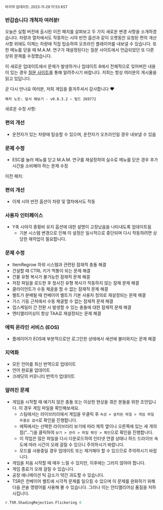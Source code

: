 <sup>마지막 업데이트: 2023-11-29 17:53 KST</sup>

### 반갑습니다 개척자 여러분!

오늘은 실험 버전에 출시된 이전 패치를 살펴보고 두 가지 새로운 변경 사항을 소개하겠습니다. 차량과 열차에서도 작동하는 시야 반전 옵션과 같이 오랫동안 요청된 편의 개선 사항 외에도 이제는 차량에 직접 탑승하여 오프라인 플레이어를 내보낼 수 있습니다. 또한 메뉴를 닫을 때 M.A.M. 연구가 재설정된다는 질문 사이트에서 언급되었던 또 다른 상위 문제를 수정했습니다.

이 새로운 업데이트에서 문제가 발생하거나 업데이트 8에서 전체적으로 잊어버린 내용이 있는 경우 [질문 사이트](https://questions.satisfactorygame.com/)를 통해 알려주시기 바랍니다. 저희는 항상 여러분의 게시물을 읽고 있답니다.

곧 다시 만나요 여러분, 저희 게임을 즐겨주셔서 감사합니다 ❤️

```
패치 노트: 앞서 해보기 - v0.8.3.2 – 빌드 269772
```

새로운 수정 사항:

### 편의 개선
- 운전자가 있는 차량에 탑승할 수 있으며, 운전자가 오프라인일 경우 내보낼 수 있음

### 문제 수정
- ESC를 눌러 메뉴를 닫고 M.A.M. 연구를 재설정하여 실수로 메뉴를 닫은 경우 추가 시간을 소비해야 하는 문제 수정

이전 패치:

### 편의 개선
- 이제 시야 반전 옵션이 차량 및 열차에서도 작동

### 사용자 인터페이스
- Y축 시야각 종횡비 유지 옵션에 대한 설명이 고장났음을 나타내도록 업데이트됨
  - 기본 시스템 변경으로 인해 이 설정은 일시적으로 중단되며 다시 작동하려면 상당한 재작업이 필요합니다.

### 문제 수정
- ItemRegrow 하위 시스템과 관련된 잠재적 충돌 해결
- 건설할 때 CTRL 키가 먹통이 되는 문제 해결
- 건물 유형 복사가 불가능한 잠재적 문제 해결
- 저장 파일을 로드한 후 청사진 유형 복사가 작동하지 않는 잠재 문제 해결
- 클라이언트가 수동 채굴을 할 수 없는 잠재적 문제 해결
- 벨트가 분배될 때 컨베이어 벨트가 기본 사용자 정의로 재설정되는 문제 해결
- 가스 기둥 근처에서 수동 채굴할 수 없는 잠재적 문제 해결
- 업스케일러 간 전환 시 발생할 수 있는 충돌에 대한 잠재적 문제 해결
- 앤티앨리어싱이 항상 TAA로 재설정되는 문제 해결

### 에픽 온라인 서비스 (EOS)
- 플레이어가 EOS에 부분적으로만 로그인한 상태에서 세션에 불러와지는 문제 해결

### 지역화
- 모든 언어를 최신 번역으로 업데이트
- 언어 완료율 업데이트
- 크레딧의 커뮤니티 번역가 업데이트

### 알려진 문제
- 게임을 시작할 때 예기치 않은 충돌 또는 이상한 현상을 겪은 분들을 위한 조언입니다. 이 경우 게임 파일을 확인해보세요.
  - 스팀에서는 라이브러리에서 게임을 우클릭 후 `속성 > 설치된 파일 > 게임 파일 무결성 검사`로 확인을 진행합니다.
  - 에픽에서는 선택한 라이브러리 보기에 따라 제목 옆이나 오른쪽에 있는 세 개의 점("...")을 클릭하여 `보기 > 관리 > 파일 확인 > 확인`으로 확인을 진행합니다.
  - 이 작업은 많은 파일을 다시 다운로드하여 인터넷 연결 상태나 하드 드라이브 속도에 따라 시간이 오래 걸릴 수 있으니 주의하시기 바랍니다.
  - 모드를 사용중일 경우 업데이트 또는 제거해야 할 수 있으므로 주의하시기 바랍니다.
- 게임을 처음 시작할 때 매우 느릴 수 있지만, 이후에는 그러지 않아야 합니다.
- 게임 종료가 오래 걸릴 수 있습니다.
- 공장 애니메이션 틱 감소가 약간 과도할 수 있습니다.
- TSR은 컨베이어 벨트에 시각적 문제를 일으킬 수 있으며 이 문제를 완화하기 위해 다음 콘솔 명령어를 사용해 볼 수 있습니다. 그러나 이는 안티앨리어싱 품질을 저하시킵니다.
```cpp
r.TSR.ShadingRejection.Flickering 0
```